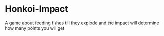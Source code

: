 # Honkoi-Impact
A game about feeding fishes till they explode and the impact will determine how many points you will get
